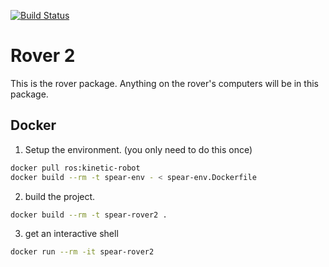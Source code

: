 [![Build Status](https://travis-ci.org/UofA-SPEAR/rover2.svg?branch=master)](https://travis-ci.org/UofA-SPEAR/rover2)
# Rover 2
This is the rover package. Anything on the rover's computers will be in this package.

## Docker

1. Setup the environment. (you only need to do this once)
```bash
docker pull ros:kinetic-robot
docker build --rm -t spear-env - < spear-env.Dockerfile
```

2. build the project.
```bash
docker build --rm -t spear-rover2 .
```

3. get an interactive shell
```bash
docker run --rm -it spear-rover2
```
